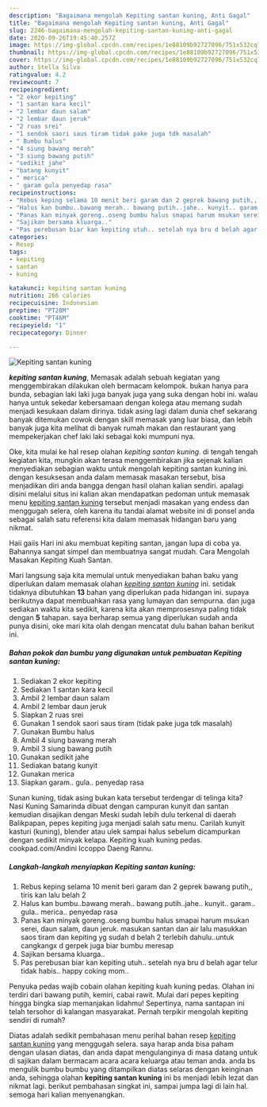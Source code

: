 ```yaml
---
description: "Bagaimana mengolah Kepiting santan kuning, Anti Gagal"
title: "Bagaimana mengolah Kepiting santan kuning, Anti Gagal"
slug: 2246-bagaimana-mengolah-kepiting-santan-kuning-anti-gagal
date: 2020-09-26T19:45:40.257Z
image: https://img-global.cpcdn.com/recipes/1e88109b92727096/751x532cq70/kepiting-santan-kuning-foto-resep-utama.jpg
thumbnail: https://img-global.cpcdn.com/recipes/1e88109b92727096/751x532cq70/kepiting-santan-kuning-foto-resep-utama.jpg
cover: https://img-global.cpcdn.com/recipes/1e88109b92727096/751x532cq70/kepiting-santan-kuning-foto-resep-utama.jpg
author: Stella Silva
ratingvalue: 4.2
reviewcount: 7
recipeingredient:
- "2 ekor kepiting"
- "1 santan kara kecil"
- "2 lembar daun salam"
- "2 lembar daun jeruk"
- "2 ruas srei"
- "1 sendok saori saus tiram tidak pake juga tdk masalah"
- " Bumbu halus"
- "4 siung bawang merah"
- "3 siung bawang putih"
- "sedikit jahe"
- "batang kunyit"
- " merica"
- " garam gula penyedap rasa"
recipeinstructions:
- "Rebus keping selama 10 menit beri garam dan 2 geprek bawang putih,, tiris kan lalu belah 2"
- "Halus kan bumbu..bawang merah.. bawang putih..jahe.. kunyit.. garam.. gula.. merica.. penyedap rasa"
- "Panas kan minyak goreng..oseng bumbu halus smapai harum msukan serei, daun salam, daun jeruk. masukan santan dan air lalu masukkan saos tiram dan kepiting yg sudah d belah 2 terlebih dahulu..untuk cangkangx d gerpek juga biar bumbu meresap"
- "Sajikan bersama kluarga.."
- "Pas perebusan biar kan kepiting utuh.. setelah nya bru d belah agar telur tidak habis.. happy coking mom.."
categories:
- Resep
tags:
- kepiting
- santan
- kuning

katakunci: kepiting santan kuning 
nutrition: 266 calories
recipecuisine: Indonesian
preptime: "PT28M"
cooktime: "PT46M"
recipeyield: "1"
recipecategory: Dinner

---
```



![Kepiting santan kuning](https://img-global.cpcdn.com/recipes/1e88109b92727096/751x532cq70/kepiting-santan-kuning-foto-resep-utama.jpg)

<b><i>kepiting santan kuning</i></b>, Memasak adalah sebuah kegiatan yang menggembirakan dilakukan oleh bermacam kelompok. bukan hanya para bunda, sebagian laki laki juga banyak juga yang suka dengan hobi ini. walau hanya untuk sekedar kebersamaan dengan kolega atau memang sudah menjadi kesukaan dalam dirinya. tidak asing lagi dalam dunia chef sekarang banyak ditemukan cowok dengan skill memasak yang luar biasa, dan lebih banyak juga kita melihat di banyak rumah makan dan restaurant yang mempekerjakan chef laki laki sebagai koki mumpuni nya.

Oke, kita mulai ke hal resep olahan <i>kepiting santan kuning</i>. di tengah tengah kegiatan kita, mungkin akan terasa menggembirakan jika sejenak kalian menyediakan sebagian waktu untuk mengolah kepiting santan kuning ini. dengan kesuksesan anda dalam memasak masakan tersebut, bisa menjadikan diri anda bangga dengan hasil olahan kalian sendiri. apalagi disini melalui situs ini kalian akan mendapatkan pedoman untuk memasak menu <u>kepiting santan kuning</u> tersebut menjadi masakan yang endess dan menggugah selera, oleh karena itu tandai alamat website ini di ponsel anda sebagai salah satu referensi kita dalam memasak hidangan baru yang nikmat.

Haii gaiis Hari ini aku membuat kepiting santan, jangan lupa di coba ya. Bahannya sangat simpel dan membuatnya sangat mudah. Cara Mengolah Masakan Kepiting Kuah Santan.


Mari langsung saja kita memulai untuk menyediakan bahan baku yang diperlukan dalam memasak olahan <u><i>kepiting santan kuning</i></u> ini. setidak tidaknya dibutuhkan <b>13</b> bahan yang diperlukan pada hidangan ini. supaya berikutnya dapat membuahkan rasa yang lumayan dan sempurna. dan juga sediakan waktu kita sedikit, karena kita akan memprosesnya paling tidak dengan <b>5</b> tahapan. saya berharap semua yang diperlukan sudah anda punya disini, oke mari kita olah dengan mencatat dulu bahan bahan berikut ini.

<!--inarticleads1-->

##### Bahan pokok dan bumbu yang digunakan untuk pembuatan Kepiting santan kuning:

1. Sediakan 2 ekor kepiting
1. Sediakan 1 santan kara kecil
1. Ambil 2 lembar daun salam
1. Ambil 2 lembar daun jeruk
1. Siapkan 2 ruas srei
1. Gunakan 1 sendok saori saus tiram (tidak pake juga tdk masalah)
1. Gunakan  Bumbu halus
1. Ambil 4 siung bawang merah
1. Ambil 3 siung bawang putih
1. Gunakan sedikit jahe
1. Sediakan batang kunyit
1. Gunakan  merica
1. Siapkan  garam.. gula.. penyedap rasa


Sunan kuning, tidak asing bukan kata tersebut terdengar di telinga kita? Nasi Kuning Samarinda dibuat dengan campuran kunyit dan santan kemudian disajikan dengan Meski sudah lebih dulu terkenal di daerah Balikpapan, pepes kepiting juga menjadi salah satu menu. Carilah kunyit kasturi (kuning), blender atau ulek sampai halus sebelum dicampurkan dengan sedikit minyak kelapa. Kepiting kuah kuning pedas. cookpad.com/Andini Iccoppo Daeng Rannu. 

<!--inarticleads2-->

##### Langkah-langkah menyiapkan Kepiting santan kuning:

1. Rebus keping selama 10 menit beri garam dan 2 geprek bawang putih,, tiris kan lalu belah 2
1. Halus kan bumbu..bawang merah.. bawang putih..jahe.. kunyit.. garam.. gula.. merica.. penyedap rasa
1. Panas kan minyak goreng..oseng bumbu halus smapai harum msukan serei, daun salam, daun jeruk. masukan santan dan air lalu masukkan saos tiram dan kepiting yg sudah d belah 2 terlebih dahulu..untuk cangkangx d gerpek juga biar bumbu meresap
1. Sajikan bersama kluarga..
1. Pas perebusan biar kan kepiting utuh.. setelah nya bru d belah agar telur tidak habis.. happy coking mom..


Penyuka pedas wajib cobain olahan kepiting kuah kuning pedas. Olahan ini terdiri dari bawang putih, kemiri, cabai rawit. Mulai dari pepes kepiting hingga bingka siap memanjakan lidahmu! Sepertinya, nama santapan ini telah tersohor di kalangan masyarakat. Pernah terpikir mengolah kepiting sendiri di rumah? 

Diatas adalah sedikit pembahasan menu perihal bahan resep <u>kepiting santan kuning</u> yang menggugah selera. saya harap anda bisa paham dengan ulasan diatas, dan anda dapat mengulanginya di masa datang untuk di sajikan dalam bermacam acara acara keluarga atau teman anda. anda bs mengulik bumbu bumbu yang ditampilkan diatas selaras dengan keinginan anda, sehingga olahan <b>kepiting santan kuning</b> ini bs menjadi lebih lezat dan nikmat lagi. berikut pembahasan singkat ini, sampai jumpa lagi di lain hal. semoga hari kalian menyenangkan.
